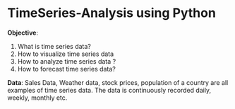 # TimeSeries-Analysis using Python

**Objective**: 

1. What is time series data? 
2. How to visualize time series data 
3. How to analyze time series data ? 
4. How to forecast time series data?  

**Data**: Sales Data, Weather data, stock prices, population of a country are all examples of time series data. The data is continuously recorded daily, weekly, monthly etc.



